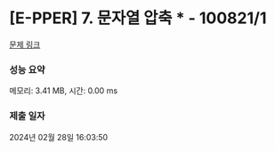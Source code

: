 # [E-PPER] 7. 문자열 압축 * - 100821/1 

[문제 링크](https://level.goorm.io/exam/100821/15%ED%9A%8C-epper-%EB%AC%B8%EC%9E%90%EC%97%B4-%EC%95%95%EC%B6%95/quiz/1) 

### 성능 요약

메모리: 3.41 MB, 시간: 0.00 ms

### 제출 일자

2024년 02월 28일 16:03:50


